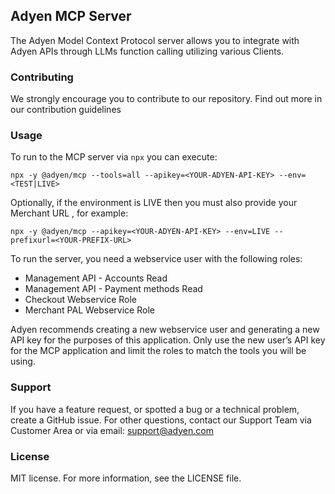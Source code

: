 ## Adyen MCP Server

The Adyen Model Context Protocol server allows you to integrate with Adyen APIs through LLMs function calling utilizing various Clients.

### Contributing

We strongly encourage you to contribute to our repository. Find out more in our contribution guidelines

### Usage
To run to the MCP server via `npx` you can execute:

```
npx -y @adyen/mcp --tools=all --apikey=<YOUR-ADYEN-API-KEY> --env=<TEST|LIVE>
```

Optionally, if the environment is LIVE then you must also provide your Merchant URL , for example:

```
npx -y @adyen/mcp --apikey=<YOUR-ADYEN-API-KEY> --env=LIVE --prefixurl=<YOUR-PREFIX-URL>
```

To run the server, you need a webservice user with the following roles: 
* Management API - Accounts Read
* Management API - Payment methods Read
* Checkout Webservice Role
* Merchant PAL Webservice Role

Adyen recommends creating a new webservice user and generating a new API key for the purposes of this application.
Only use the new user’s API key for the MCP application and limit the roles to match the tools you will be using. 

### Support
If you have a feature request, or spotted a bug or a technical problem, create a GitHub issue. For other questions, contact our Support Team via Customer Area or via email: support@adyen.com

### License
MIT license. For more information, see the LICENSE file.
